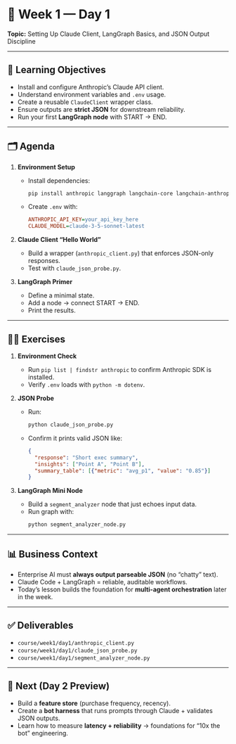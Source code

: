 # 📘 Week 1 — Day 1  
**Topic:** Setting Up Claude Client, LangGraph Basics, and JSON Output Discipline  

---

## 🎯 Learning Objectives
- Install and configure Anthropic’s Claude API client.  
- Understand environment variables and `.env` usage.  
- Create a reusable `ClaudeClient` wrapper class.  
- Ensure outputs are **strict JSON** for downstream reliability.  
- Run your first **LangGraph node** with START → END.  

---

## 🗂 Agenda
1. **Environment Setup**  
   - Install dependencies:  
     ```bash
     pip install anthropic langgraph langchain-core langchain-anthropic python-dotenv
     ```
   - Create `.env` with:
     ```ini
     ANTHROPIC_API_KEY=your_api_key_here
     CLAUDE_MODEL=claude-3-5-sonnet-latest
     ```

2. **Claude Client “Hello World”**  
   - Build a wrapper (`anthropic_client.py`) that enforces JSON-only responses.  
   - Test with `claude_json_probe.py`.

3. **LangGraph Primer**  
   - Define a minimal state.  
   - Add a node → connect START → END.  
   - Print the results.  

---

## 🧑‍💻 Exercises
1. **Environment Check**  
   - Run `pip list | findstr anthropic` to confirm Anthropic SDK is installed.  
   - Verify `.env` loads with `python -m dotenv`.

2. **JSON Probe**  
   - Run:  
     ```bash
     python claude_json_probe.py
     ```  
   - Confirm it prints valid JSON like:
     ```json
     {
       "response": "Short exec summary",
       "insights": ["Point A", "Point B"],
       "summary_table": [{"metric": "avg_p1", "value": "0.85"}]
     }
     ```

3. **LangGraph Mini Node**  
   - Build a `segment_analyzer` node that just echoes input data.  
   - Run graph with:
     ```bash
     python segment_analyzer_node.py
     ```

---

## 📊 Business Context
- Enterprise AI must **always output parseable JSON** (no “chatty” text).  
- Claude Code + LangGraph = reliable, auditable workflows.  
- Today’s lesson builds the foundation for **multi-agent orchestration** later in the week.

---

## ✅ Deliverables
- `course/week1/day1/anthropic_client.py`  
- `course/week1/day1/claude_json_probe.py`  
- `course/week1/day1/segment_analyzer_node.py`  

---

## 📌 Next (Day 2 Preview)
- Build a **feature store** (purchase frequency, recency).  
- Create a **bot harness** that runs prompts through Claude + validates JSON outputs.  
- Learn how to measure **latency + reliability** → foundations for “10x the bot” engineering.  

